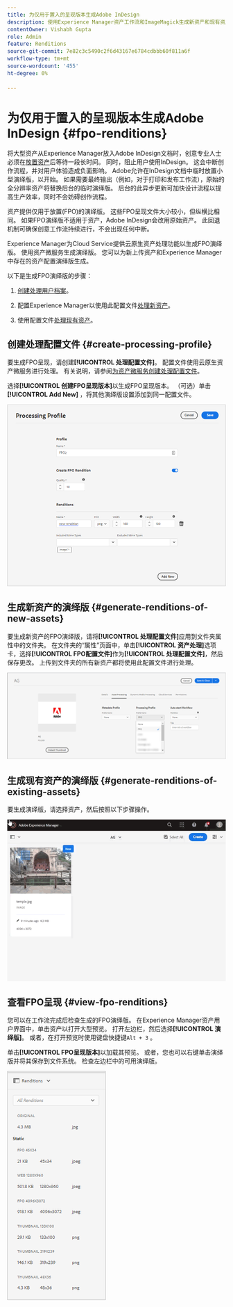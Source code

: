 ```yaml
---
title: 为仅用于置入的呈现版本生成Adobe InDesign
description: 使用Experience Manager资产工作流和ImageMagick生成新资产和现有资产的FPO演绎版。
contentOwner: Vishabh Gupta
role: Admin
feature: Renditions
source-git-commit: 7e82c3c5490c2f6d43167e6784cdbbb60f811a6f
workflow-type: tm+mt
source-wordcount: '455'
ht-degree: 0%

---
```



# 为仅用于置入的呈现版本生成Adobe InDesign {#fpo-renditions}

将大型资产从Experience Manager放入Adobe InDesign文档时，创意专业人士必须在[放置资产](https://helpx.adobe.com/indesign/using/placing-graphics.html)后等待一段长时间。 同时，阻止用户使用InDesign。 这会中断创作流程，并对用户体验造成负面影响。 Adobe允许在InDesign文档中临时放置小型演绎版，以开始。 如果需要最终输出（例如，对于打印和发布工作流），原始的全分辨率资产将替换后台的临时演绎版。 后台的此异步更新可加快设计流程以提高生产效率，同时不会妨碍创作流程。

资产提供仅用于放置(FPO)的演绎版。 这些FPO呈现文件大小较小，但纵横比相同。 如果FPO演绎版不适用于资产，Adobe InDesign会改用原始资产。 此回退机制可确保创意工作流持续进行，不会出现任何中断。

Experience Manager为Cloud Service提供云原生资产处理功能以生成FPO演绎版。 使用资产微服务生成演绎版。 您可以为新上传资产和Experience Manager中存在的资产配置演绎版生成。

以下是生成FPO演绎版的步骤：

1. [创建处理用户档案](#create-processing-profile)。

1. 配置Experience Manager以使用此配置文件[处理新资产](#generate-renditions-of-new-assets)。
1. 使用配置文件[处理现有资产](#generate-renditions-of-existing-assets)。

## 创建处理配置文件 {#create-processing-profile}

要生成FPO呈现，请创建&#x200B;**[!UICONTROL 处理配置文件]**。 配置文件使用云原生资产微服务进行处理。 有关说明，请参阅[为资产微服务创建处理配置文件](asset-microservices-configure-and-use.md)。

选择&#x200B;**[!UICONTROL 创建FPO呈现版本]**&#x200B;以生成FPO呈现版本。 （可选）单击&#x200B;**[!UICONTROL Add New]** ，将其他演绎版设置添加到同一配置文件。

![create-processing-profile-fpo-renditions](assets/create-processing-profile-fpo-renditions.png)

## 生成新资产的演绎版 {#generate-renditions-of-new-assets}

要生成新资产的FPO演绎版，请将&#x200B;**[!UICONTROL 处理配置文件]**&#x200B;应用到文件夹属性中的文件夹。 在文件夹的“属性”页面中，单击&#x200B;**[!UICONTROL 资产处理]**&#x200B;选项卡，选择&#x200B;**[!UICONTROL FPO配置文件]**&#x200B;作为&#x200B;**[!UICONTROL 处理配置文件]**，然后保存更改。 上传到文件夹的所有新资产都将使用此配置文件进行处理。

![add-fpo-rendition](assets/add-fpo-rendition.png)


## 生成现有资产的演绎版 {#generate-renditions-of-existing-assets}

要生成演绎版，请选择资产，然后按照以下步骤操作。

![fpo-existing-asset-reprocess](assets/fpo-existing-asset-reprocess.gif)


## 查看FPO呈现 {#view-fpo-renditions}

您可以在工作流完成后检查生成的FPO演绎版。 在Experience Manager资产用户界面中，单击资产以打开大型预览。 打开左边栏，然后选择&#x200B;**[!UICONTROL 演绎版]**。 或者，在打开预览时使用键盘快捷键`Alt + 3` 。

单击&#x200B;**[!UICONTROL FPO呈现版本]**&#x200B;以加载其预览。 或者，您也可以右键单击演绎版并将其保存到文件系统。 检查左边栏中的可用演绎版。

![rendition_list](assets/list-renditions.png)
